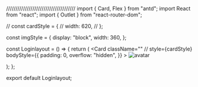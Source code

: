 
/////////////////////////////////////
import { Card, Flex } from "antd";
import React from "react";
import { Outlet } from "react-router-dom";

// const cardStyle = {
//   width: 620,
// };

const imgStyle = {
  display: "block",
  width: 360,
};

const Loginlayout = () => {
  return (
    <Flex justify="center" align="center" className="bg-blue-100 min-h-screen">
      <Card
        className=""
        // style={cardStyle}
        bodyStyle={{
          padding: 0,
          overflow: "hidden",
        }}
      >
        <Flex justify="space-between" className="text-center flex flex-wrap">
          <img
            alt="avatar"
            src="door-rbg.png"
            style={imgStyle}
            className="bg-blue-200 min-w-full"
          />
         <div className="m-auto">
          <Outlet />
          </div>
        </Flex>
      </Card>
    </Flex>
  );
};

export default Loginlayout;
